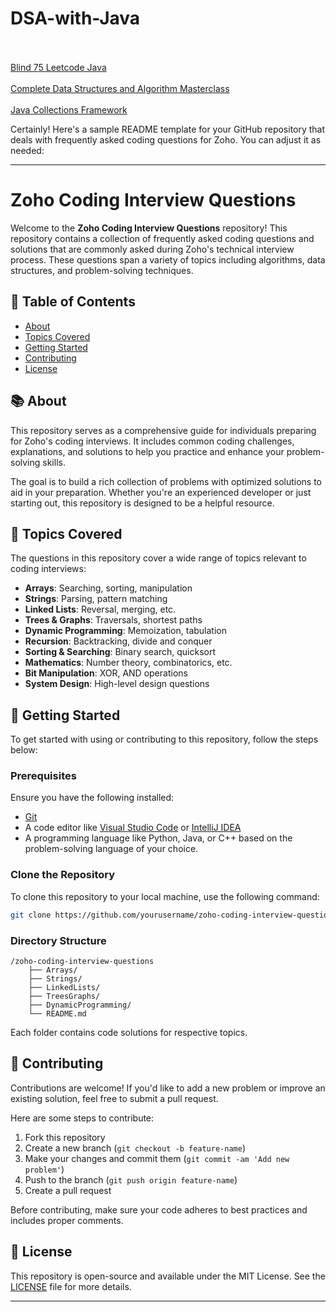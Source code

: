 # DSA-with-Java<br/><br/>
[Blind 75 Leetcode Java](https://youtu.be/PieZjz2Pyhw?si=qJ9pHotrskaesCkZ)<br/>  
[Complete Data Structures and Algorithm Masterclass](https://youtu.be/cD2pbCulF74?si=J2Q-hzkSmGHR4lCU)<br/>  
[Java Collections Framework](https://youtu.be/GdAon80-0KA?si=uoIcIUEpzoSTF6Y8)<br/>  

Certainly! Here's a sample README template for your GitHub repository that deals with frequently asked coding questions for Zoho. You can adjust it as needed:

---

# Zoho Coding Interview Questions

Welcome to the **Zoho Coding Interview Questions** repository! This repository contains a collection of frequently asked coding questions and solutions that are commonly asked during Zoho's technical interview process. These questions span a variety of topics including algorithms, data structures, and problem-solving techniques.

## 📄 Table of Contents
- [About](#about)
- [Topics Covered](#topics-covered)
- [Getting Started](#getting-started)
- [Contributing](#contributing)
- [License](#license)

## 📚 About
This repository serves as a comprehensive guide for individuals preparing for Zoho's coding interviews. It includes common coding challenges, explanations, and solutions to help you practice and enhance your problem-solving skills.

The goal is to build a rich collection of problems with optimized solutions to aid in your preparation. Whether you're an experienced developer or just starting out, this repository is designed to be a helpful resource.

## 📝 Topics Covered
The questions in this repository cover a wide range of topics relevant to coding interviews:

- **Arrays**: Searching, sorting, manipulation
- **Strings**: Parsing, pattern matching
- **Linked Lists**: Reversal, merging, etc.
- **Trees & Graphs**: Traversals, shortest paths
- **Dynamic Programming**: Memoization, tabulation
- **Recursion**: Backtracking, divide and conquer
- **Sorting & Searching**: Binary search, quicksort
- **Mathematics**: Number theory, combinatorics, etc.
- **Bit Manipulation**: XOR, AND operations
- **System Design**: High-level design questions

## 🚀 Getting Started

To get started with using or contributing to this repository, follow the steps below:

### Prerequisites

Ensure you have the following installed:
- [Git](https://git-scm.com/)
- A code editor like [Visual Studio Code](https://code.visualstudio.com/) or [IntelliJ IDEA](https://www.jetbrains.com/idea/)
- A programming language like Python, Java, or C++ based on the problem-solving language of your choice.

### Clone the Repository

To clone this repository to your local machine, use the following command:

```bash
git clone https://github.com/yourusername/zoho-coding-interview-questions.git
```

### Directory Structure

```
/zoho-coding-interview-questions
    ├── Arrays/
    ├── Strings/
    ├── LinkedLists/
    ├── TreesGraphs/
    ├── DynamicProgramming/
    └── README.md
```

Each folder contains code solutions for respective topics.

## 🤝 Contributing

Contributions are welcome! If you'd like to add a new problem or improve an existing solution, feel free to submit a pull request.

Here are some steps to contribute:
1. Fork this repository
2. Create a new branch (`git checkout -b feature-name`)
3. Make your changes and commit them (`git commit -am 'Add new problem'`)
4. Push to the branch (`git push origin feature-name`)
5. Create a pull request

Before contributing, make sure your code adheres to best practices and includes proper comments.

## 📑 License

This repository is open-source and available under the MIT License. See the [LICENSE](LICENSE) file for more details.

---
